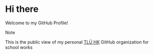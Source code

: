# Hi there  
Welcome to my GitHub Profile!  

> [!NOTE]  
> This is the public view of my personal [TLÜ HK](https://github.com/TLUHK) GitHub organization for school works  
